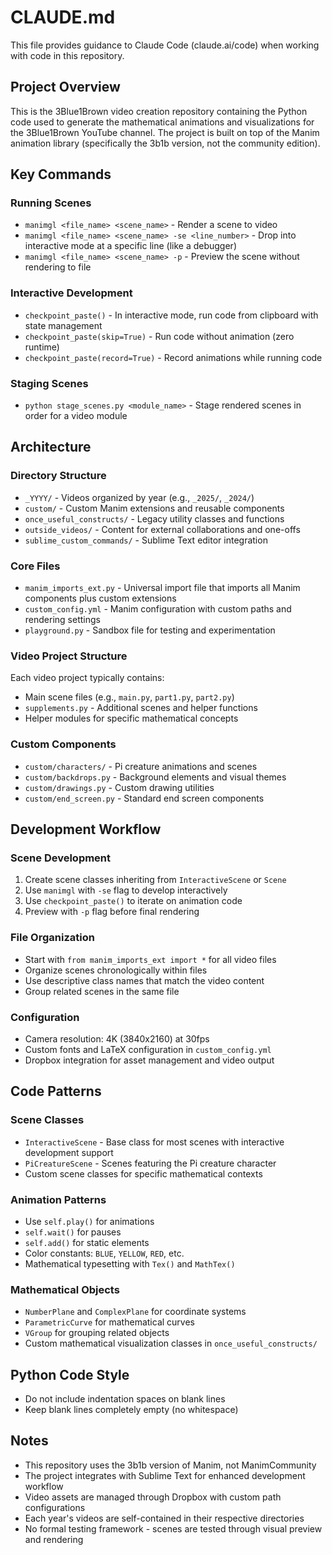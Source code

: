 # CLAUDE.md

This file provides guidance to Claude Code (claude.ai/code) when working with code in this repository.

## Project Overview

This is the 3Blue1Brown video creation repository containing the Python code used to generate the mathematical animations and visualizations for the 3Blue1Brown YouTube channel. The project is built on top of the Manim animation library (specifically the 3b1b version, not the community edition).

## Key Commands

### Running Scenes
- `manimgl <file_name> <scene_name>` - Render a scene to video
- `manimgl <file_name> <scene_name> -se <line_number>` - Drop into interactive mode at a specific line (like a debugger)
- `manimgl <file_name> <scene_name> -p` - Preview the scene without rendering to file

### Interactive Development
- `checkpoint_paste()` - In interactive mode, run code from clipboard with state management
- `checkpoint_paste(skip=True)` - Run code without animation (zero runtime)
- `checkpoint_paste(record=True)` - Record animations while running code

### Staging Scenes
- `python stage_scenes.py <module_name>` - Stage rendered scenes in order for a video module

## Architecture

### Directory Structure
- `_YYYY/` - Videos organized by year (e.g., `_2025/`, `_2024/`)
- `custom/` - Custom Manim extensions and reusable components
- `once_useful_constructs/` - Legacy utility classes and functions
- `outside_videos/` - Content for external collaborations and one-offs
- `sublime_custom_commands/` - Sublime Text editor integration

### Core Files
- `manim_imports_ext.py` - Universal import file that imports all Manim components plus custom extensions
- `custom_config.yml` - Manim configuration with custom paths and rendering settings
- `playground.py` - Sandbox file for testing and experimentation

### Video Project Structure
Each video project typically contains:
- Main scene files (e.g., `main.py`, `part1.py`, `part2.py`)
- `supplements.py` - Additional scenes and helper functions
- Helper modules for specific mathematical concepts

### Custom Components
- `custom/characters/` - Pi creature animations and scenes
- `custom/backdrops.py` - Background elements and visual themes
- `custom/drawings.py` - Custom drawing utilities
- `custom/end_screen.py` - Standard end screen components

## Development Workflow

### Scene Development
1. Create scene classes inheriting from `InteractiveScene` or `Scene`
2. Use `manimgl` with `-se` flag to develop interactively
3. Use `checkpoint_paste()` to iterate on animation code
4. Preview with `-p` flag before final rendering

### File Organization
- Start with `from manim_imports_ext import *` for all video files
- Organize scenes chronologically within files
- Use descriptive class names that match the video content
- Group related scenes in the same file

### Configuration
- Camera resolution: 4K (3840x2160) at 30fps
- Custom fonts and LaTeX configuration in `custom_config.yml`
- Dropbox integration for asset management and video output

## Code Patterns

### Scene Classes
- `InteractiveScene` - Base class for most scenes with interactive development support
- `PiCreatureScene` - Scenes featuring the Pi creature character
- Custom scene classes for specific mathematical contexts

### Animation Patterns
- Use `self.play()` for animations
- `self.wait()` for pauses
- `self.add()` for static elements
- Color constants: `BLUE`, `YELLOW`, `RED`, etc.
- Mathematical typesetting with `Tex()` and `MathTex()`

### Mathematical Objects
- `NumberPlane` and `ComplexPlane` for coordinate systems
- `ParametricCurve` for mathematical curves
- `VGroup` for grouping related objects
- Custom mathematical visualization classes in `once_useful_constructs/`

## Python Code Style
- Do not include indentation spaces on blank lines
- Keep blank lines completely empty (no whitespace)

## Notes

- This repository uses the 3b1b version of Manim, not ManimCommunity
- The project integrates with Sublime Text for enhanced development workflow
- Video assets are managed through Dropbox with custom path configurations
- Each year's videos are self-contained in their respective directories
- No formal testing framework - scenes are tested through visual preview and rendering
